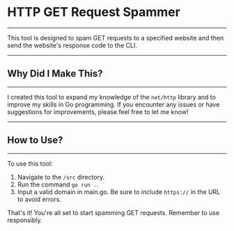 # HTTP GET Request Spammer

---

This tool is designed to spam GET requests to a specified website and then send the website's response code to the CLI.

---

## Why Did I Make This?

---

I created this tool to expand my knowledge of the `net/http` library and to improve my skills in Go programming. If you encounter any issues or have suggestions for improvements, please feel free to let me know!

---

## How to Use?

---

To use this tool:

1. Navigate to the `/src` directory.
2. Run the command `go run .`.
3. Input a valid domain in main.go. Be sure to include `https://` in the URL to avoid errors.

That's it! You're all set to start spamming GET requests. Remember to use responsibly.

